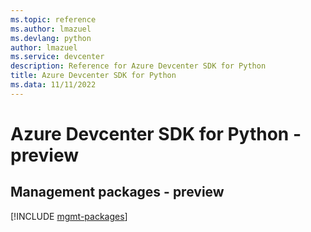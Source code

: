 ```yaml
---
ms.topic: reference
ms.author: lmazuel
ms.devlang: python
author: lmazuel
ms.service: devcenter
description: Reference for Azure Devcenter SDK for Python
title: Azure Devcenter SDK for Python
ms.data: 11/11/2022
---
```

# Azure Devcenter SDK for Python - preview

## Management packages - preview
[!INCLUDE [mgmt-packages](devcenter-mgmt-index.md)]